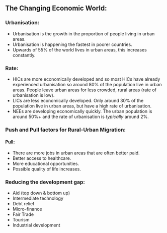 ## The Changing Economic World:  

### Urbanisation:  
* Urbanisation is the growth in the proportion of people living in urban areas.  
* Urbanisation is happening the fastest in poorer countries.  
* Upwards of 55% of the world lives in urban areas, this increases constantly.

### Rate:
* HICs are more economically developed and so most HICs have already experienced urbanisation so around 80% of the population live in urban areas. People leave urban areas for less crowded, rural areas (rate of urbanisation is low).
* LICs are less economically developed. Only around 30% of the population live in urban areas, but have a high rate of urbanisation.
* NEEs are developing economically quickly. The urban population is around 50%+ and the rate of urbanisation is *typically* around 2%.

### Push and Pull factors for Rural-Urban Migration:  
#### Pull:  
* There are more jobs in urban areas that are often better paid.
* Better access to healthcare.
* More educational opportunities.
* Possible quality of life increases.

### Reducing the development gap:
* Aid (top down & bottom up)
* Intermediate technology
* Debt relief
* Micro-finance
* Fair Trade
* Tourism
* Industrial development
